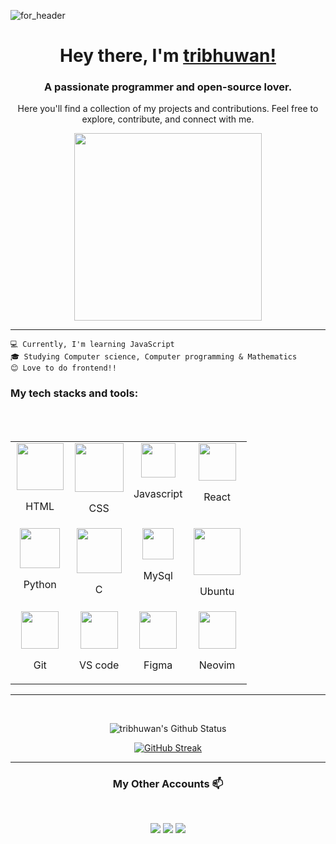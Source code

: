 ![for_header](https://github.com/tribhuwan-kumar/tribhuwan-kumar/assets/118052427/2282e321-3df3-4326-8ac8-822e4448a784)

<div align="center">

# Hey there, I'm [tribhuwan!](https://github.com/tribhuwan-kumar)

</div>


<div align="center">

### A passionate programmer and open-source lover. 
Here you'll find a collection of my projects and contributions. Feel free to explore, contribute, and connect   with me.

</div>

<div align="center">

<img src="https://github.com/tribhuwan-kumar/tribhuwan-kumar/assets/118052427/0ab9e775-4ba0-4a96-8516-c3b136328b75" width="300px">

</div>
<hr>
<div align="left">

`💻 Currently, I'm learning JavaScript` 
<br>`🎓 Studying Computer science,
Computer programming & Mathematics`
<br>
`😊 Love to do frontend!!`
 

</div>

### My tech stacks and tools: 
<br>
<table align="center">
  <tbody>
    <tr valign="top">
      <td width="25%" align="center">
        <img height="75px" src="https://cdn.svgporn.com/logos/html-5.svg">
        <p align="bottom"> HTML</p>
      </td>
      <td width="25%" align="center">
        <img height="78px" src="https://cdn.svgporn.com/logos/css-3.svg">
        <p align="bottom"> CSS</p>
      </td>
      <td width="25%" align="center">
        <img height="55px" src="https://cdn.svgporn.com/logos/javascript.svg">
        <p align="bottom"> Javascript</p>
      </td>
      <td width="25%" align="center">
        <img height="60px" src="https://cdn4.iconfinder.com/data/icons/logos-3/600/React.js_logo-512.png">
        <p align="bottom"> React</p>
      </td>
      <br>
    </tr>
    <tr valign="top">
      <td width="25%" align="center">
        <img height="64px" src="https://cdn4.iconfinder.com/data/icons/logos-and-brands/512/267_Python_logo-128.png">
        <p align="bottom"> Python</p>
      </td>
      <td width="25%" align="center">
        <img height="72px" src="https://upload.wikimedia.org/wikipedia/commons/1/18/C_Programming_Language.svg">
        <p align="bottom"> C</p>
      </td>
      <td width="25%" align="center">
        <img height="50px" src="https://upload.wikimedia.org/wikipedia/commons/0/0a/MySQL_textlogo.svg">
        <p align="bottom"> MySql</p>
      </td>
     <td width="25%" align="center">
        <img height="75px" src="https://github.com/tribhuwan-kumar/tribhuwan-kumar/assets/118052427/8aa83ab2-44ed-4f68-b4b7-0cdd6d5d58e6">
        <p align="bottom"> Ubuntu</p>
     </td>
    </tr>
    <tr valign="top">
          <td width="25%" align="center">
        <img height="60px" src="https://cdn.svgporn.com/logos/git-icon.svg">
        <p align="bottom"> Git</p>
      </td>
      <td width="25%" align="center">
        <img height="60px" src="https://upload.wikimedia.org/wikipedia/commons/9/9a/Visual_Studio_Code_1.35_icon.svg">
        <p align="bottom"> VS code</p>
      </td> 
      <td width="25%" align="center">
        <img height="60px" src="https://upload.wikimedia.org/wikipedia/commons/3/33/Figma-logo.svg">
        <p align="bottom"> Figma</p>
      </td>
      <td width="25%" align="center">
        <img height="60px" src="https://upload.wikimedia.org/wikipedia/commons/3/3a/Neovim-mark.svg">
        <p align="bottom"> Neovim</p>
      </td>
    </tr>
  </tbody>
</table>
<hr>
<br>

<div align = "center">

![tribhuwan's Github Status](https://github-readme-stats.vercel.app/api?username=tribhuwan-kumar&show_icons=true&title_color=bd3ef8&icon_color=F9826C&text_color=E6EDF3&bg_color=0D1117&hide_border=true)

</div>

<div align= "center">

[![GitHub Streak](https://streak-stats.demolab.com/?user=tribhuwan-kumar&currStreakNum=ac4ed8&fire=red&sideLabels=c64aff&date_format=[Y.]n.j&theme=dark&ring=ff6c53&currStreakLabel=E04173&card_width=470&background=0D1117&hide_border=true)](https://git.io/streak-stats)

</div>

<div>
<hr>
<h3 align="center">My Other Accounts 📫 </h3>
<br>
<p align="center">
<a href="https://www.linkedin.com/in/tribhuwan-kumar-7b6049289/"><img src="https://img.shields.io/badge/linkedin-%238500c2.svg?&style=for-the-badge&logo=linkedin&logoColor=white"></a>
<a href="https://instagram.com/tribhuwan.1"><img src="https://img.shields.io/badge/instagram-%23E4405F.svg?&style=for-the-badge&logo=instagram&logoColor=white"></a>
<a href="https://twitter.com/tribhuwan_1"><img src="https://img.shields.io/badge/twitter-%238500c2.svg?&style=for-the-badge&logo=twitter&logoColor=white"></a>
</p>
        
</div>


